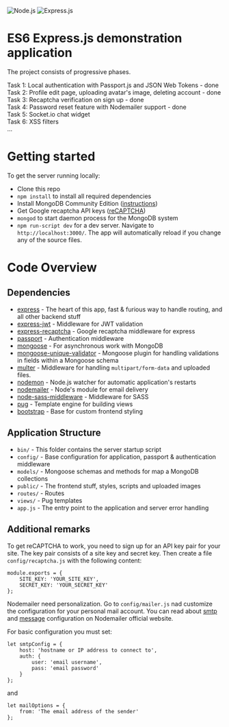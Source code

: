 ![Node.js](https://upload.wikimedia.org/wikipedia/commons/thumb/d/d9/Node.js_logo.svg/200px-Node.js_logo.svg.png) ![Express.js](https://upload.wikimedia.org/wikipedia/commons/6/64/Expressjs.png)

# ES6 Express.js demonstration application

The project consists of progressive phases.

Task 1: Local authentication with Passport.js and JSON Web Tokens - done  
Task 2: Profile edit page, uploading avatar's image, deleting account - done  
Task 3: Recaptcha verification on sign up - done  
Task 4: Password reset feature with Nodemailer support - done  
Task 5: Socket.io chat widget  
Task 6: XSS filters  
...  

# Getting started

To get the server running locally:

- Clone this repo
- `npm install` to install all required dependencies
- Install MongoDB Community Edition ([instructions](https://docs.mongodb.com/manual/installation/#tutorials))
- Get Google recaptcha API keys ([reCAPTCHA](https://www.google.com/recaptcha))
- `mongod` to start daemon process for the MongoDB system
- `npm run-script dev` for a dev server. Navigate to `http://localhost:3000/`. The app will automatically reload if you change any of the source files.

# Code Overview

## Dependencies

- [express](https://github.com/expressjs/express) - The heart of this app, fast & furious way to handle routing, and all other backend stuff 
- [express-jwt](https://github.com/auth0/express-jwt) - Middleware for JWT validation
- [express-recaptcha](https://github.com/pdupavillon/express-recaptcha) - Google recaptcha middleware for express
- [passport](https://github.com/jaredhanson/passport) - Authentication middleware
- [mongoose](https://github.com/Automattic/mongoose) - For asynchronous work with MongoDB
- [mongoose-unique-validator](https://github.com/blakehaswell/mongoose-unique-validator) - Mongoose plugin for handling validations in fields within a Mongoose schema
- [multer](https://github.com/expressjs/multer) - Middleware for handling `multipart/form-data` and uploaded files.
- [nodemon](https://github.com/remy/nodemon) - Node.js watcher for automatic application's restarts
- [nodemailer](https://github.com/nodemailer/nodemailer) - Node's module for email delivery
- [node-sass-middleware](https://github.com/sass/node-sass-middleware) - Middleware for SASS
- [pug](https://github.com/pugjs/pug) - Template engine for building views
- [bootstrap](https://github.com/twbs/bootstrap) - Base for custom frontend styling

## Application Structure

- `bin/` - This folder contains the server startup script
- `config/` - Base configuration for application, passport & authentication middleware
- `models/` - Mongoose schemas and methods for map a MongoDB collections
- `public/` - The frontend stuff, styles, scripts and uploaded images
- `routes/` - Routes
- `views/` - Pug templates
- `app.js` - The entry point to the application and server error handling

## Additional remarks

To get reCAPTCHA to work, you need to sign up for an API key pair for your site. 
The key pair consists of a site key and secret key. 
Then create a file `config/recaptcha.js` with the following content:  
```
module.exports = { 
    SITE_KEY: 'YOUR_SITE_KEY', 
    SECRET_KEY: 'YOUR_SECRET_KEY' 
};
```  

Nodemailer need personalization. Go to `config/mailer.js` nad 
customize the configuration for your personal mail account. You can read about 
[smtp](https://nodemailer.com/smtp/) and [message](https://nodemailer.com/message/) 
configuration on Nodemailer official website.  

For basic configuration you must set:  
```
let smtpConfig = {  
    host: 'hostname or IP address to connect to',  
    auth: {  
        user: 'email username',  
        pass: 'email password'  
    }  
};  
```  
and  
```
let mailOptions = {  
    from: 'The email address of the sender'  
};  
```